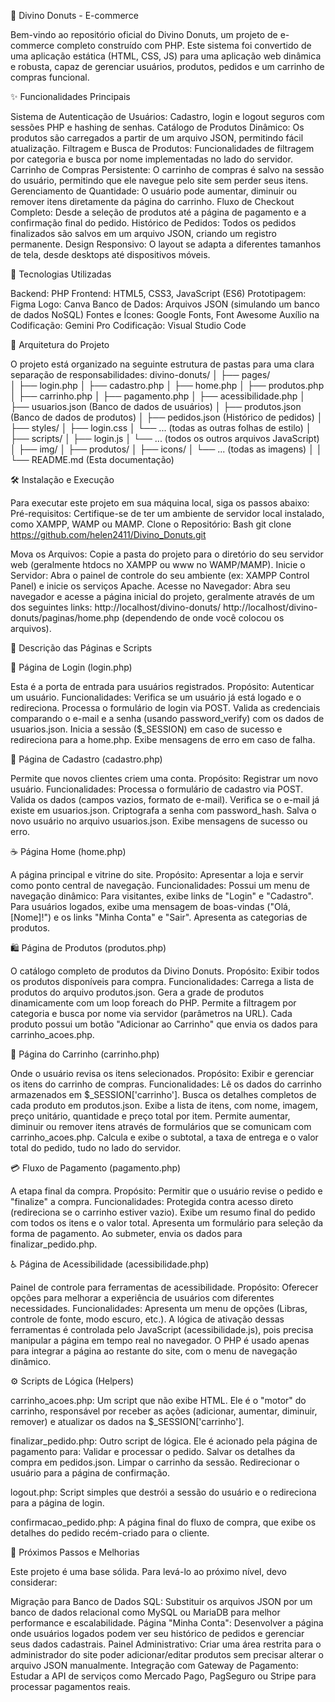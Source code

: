 🍩 Divino Donuts - E-commerce

Bem-vindo ao repositório oficial do Divino Donuts, um projeto de e-commerce completo construído com PHP. Este sistema foi convertido de uma aplicação estática (HTML, CSS, JS) para uma aplicação web dinâmica e robusta, capaz de gerenciar usuários, produtos, pedidos e um carrinho de compras funcional.

✨ Funcionalidades Principais

Sistema de Autenticação de Usuários: Cadastro, login e logout seguros com sessões PHP e hashing de senhas.
Catálogo de Produtos Dinâmico: Os produtos são carregados a partir de um arquivo JSON, permitindo fácil atualização.
Filtragem e Busca de Produtos: Funcionalidades de filtragem por categoria e busca por nome implementadas no lado do servidor.
Carrinho de Compras Persistente: O carrinho de compras é salvo na sessão do usuário, permitindo que ele navegue pelo site sem perder seus itens.
Gerenciamento de Quantidade: O usuário pode aumentar, diminuir ou remover itens diretamente da página do carrinho.
Fluxo de Checkout Completo: Desde a seleção de produtos até a página de pagamento e a confirmação final do pedido.
Histórico de Pedidos: Todos os pedidos finalizados são salvos em um arquivo JSON, criando um registro permanente.
Design Responsivo: O layout se adapta a diferentes tamanhos de tela, desde desktops até dispositivos móveis.

🚀 Tecnologias Utilizadas

Backend: PHP
Frontend: HTML5, CSS3, JavaScript (ES6)
Prototipagem: Figma
Logo: Canva 
Banco de Dados: Arquivos JSON (simulando um banco de dados NoSQL)
Fontes e Ícones: Google Fonts, Font Awesome
Auxílio na Codificação: Gemini Pro
Codificação: Visual Studio Code

📁 Arquitetura do Projeto

O projeto está organizado na seguinte estrutura de pastas para uma clara separação de responsabilidades:
divino-donuts/
│
├── pages/  
│   ├── login.php
│   ├── cadastro.php
│   ├── home.php
│   ├── produtos.php
│   ├── carrinho.php
│   ├── pagamento.php
│   ├── acessibilidade.php
│   ├── usuarios.json         (Banco de dados de usuários)
│   ├── produtos.json         (Banco de dados de produtos)
│   ├── pedidos.json          (Histórico de pedidos)
│
├── styles/
│   ├── login.css
│   └── ... (todas as outras folhas de estilo)
│
├── scripts/
│   ├── login.js
│   └── ... (todos os outros arquivos JavaScript)
│
├── img/
│   ├── produtos/
│   ├── icons/
│   └── ... (todas as imagens)
│
│
└── README.md             (Esta documentação)

🛠️ Instalação e Execução

Para executar este projeto em sua máquina local, siga os passos abaixo:
Pré-requisitos: Certifique-se de ter um ambiente de servidor local instalado, como XAMPP, WAMP ou MAMP.
Clone o Repositório:
Bash
git clone https://github.com/helen2411/Divino_Donuts.git


Mova os Arquivos: Copie a pasta do projeto para o diretório do seu servidor web (geralmente htdocs no XAMPP ou www no WAMP/MAMP).
Inicie o Servidor: Abra o painel de controle do seu ambiente (ex: XAMPP Control Panel) e inicie os serviços Apache.
Acesse no Navegador: Abra seu navegador e acesse a página inicial do projeto, geralmente através de um dos seguintes links:
http://localhost/divino-donuts/
http://localhost/divino-donuts/paginas/home.php (dependendo de onde você colocou os arquivos).

📄 Descrição das Páginas e Scripts

🍩 Página de Login (login.php)

Esta é a porta de entrada para usuários registrados.
Propósito: Autenticar um usuário.
Funcionalidades:
Verifica se um usuário já está logado e o redireciona.
Processa o formulário de login via POST.
Valida as credenciais comparando o e-mail e a senha (usando password_verify) com os dados de usuarios.json.
Inicia a sessão ($_SESSION) em caso de sucesso e redireciona para a home.php.
Exibe mensagens de erro em caso de falha.

🍓 Página de Cadastro (cadastro.php)

Permite que novos clientes criem uma conta.
Propósito: Registrar um novo usuário.
Funcionalidades:
Processa o formulário de cadastro via POST.
Valida os dados (campos vazios, formato de e-mail).
Verifica se o e-mail já existe em usuarios.json.
Criptografa a senha com password_hash.
Salva o novo usuário no arquivo usuarios.json.
Exibe mensagens de sucesso ou erro.

☕ Página Home (home.php)

A página principal e vitrine do site.
Propósito: Apresentar a loja e servir como ponto central de navegação.
Funcionalidades:
Possui um menu de navegação dinâmico:
Para visitantes, exibe links de "Login" e "Cadastro".
Para usuários logados, exibe uma mensagem de boas-vindas ("Olá, [Nome]!") e os links "Minha Conta" e "Sair".
Apresenta as categorias de produtos.

🛍️ Página de Produtos (produtos.php)

O catálogo completo de produtos da Divino Donuts.
Propósito: Exibir todos os produtos disponíveis para compra.
Funcionalidades:
Carrega a lista de produtos do arquivo produtos.json.
Gera a grade de produtos dinamicamente com um loop foreach do PHP.
Permite a filtragem por categoria e busca por nome via servidor (parâmetros na URL).
Cada produto possui um botão "Adicionar ao Carrinho" que envia os dados para carrinho_acoes.php.

🛒 Página do Carrinho (carrinho.php)

Onde o usuário revisa os itens selecionados.
Propósito: Exibir e gerenciar os itens do carrinho de compras.
Funcionalidades:
Lê os dados do carrinho armazenados em $_SESSION['carrinho'].
Busca os detalhes completos de cada produto em produtos.json.
Exibe a lista de itens, com nome, imagem, preço unitário, quantidade e preço total por item.
Permite aumentar, diminuir ou remover itens através de formulários que se comunicam com carrinho_acoes.php.
Calcula e exibe o subtotal, a taxa de entrega e o valor total do pedido, tudo no lado do servidor.

💳 Fluxo de Pagamento (pagamento.php)

A etapa final da compra.
Propósito: Permitir que o usuário revise o pedido e "finalize" a compra.
Funcionalidades:
Protegida contra acesso direto (redireciona se o carrinho estiver vazio).
Exibe um resumo final do pedido com todos os itens e o valor total.
Apresenta um formulário para seleção da forma de pagamento.
Ao submeter, envia os dados para finalizar_pedido.php.

♿ Página de Acessibilidade (acessibilidade.php)

Painel de controle para ferramentas de acessibilidade.
Propósito: Oferecer opções para melhorar a experiência de usuários com diferentes necessidades.
Funcionalidades:
Apresenta um menu de opções (Libras, controle de fonte, modo escuro, etc.).
A lógica de ativação dessas ferramentas é controlada pelo JavaScript (acessibilidade.js), pois precisa manipular a página em tempo real no navegador.
O PHP é usado apenas para integrar a página ao restante do site, com o menu de navegação dinâmico.

⚙️ Scripts de Lógica (Helpers)

carrinho_acoes.php: Um script que não exibe HTML. Ele é o "motor" do carrinho, responsável por receber as ações (adicionar, aumentar, diminuir, remover) e atualizar os dados na $_SESSION['carrinho'].

finalizar_pedido.php: Outro script de lógica. Ele é acionado pela página de pagamento para:
Validar e processar o pedido.
Salvar os detalhes da compra em pedidos.json.
Limpar o carrinho da sessão.
Redirecionar o usuário para a página de confirmação.

logout.php: Script simples que destrói a sessão do usuário e o redireciona para a página de login.

confirmacao_pedido.php: A página final do fluxo de compra, que exibe os detalhes do pedido recém-criado para o cliente.

🔮 Próximos Passos e Melhorias

Este projeto é uma base sólida. Para levá-lo ao próximo nível, devo considerar:

Migração para Banco de Dados SQL: Substituir os arquivos JSON por um banco de dados relacional como MySQL ou MariaDB para melhor performance e escalabilidade.
Página "Minha Conta": Desenvolver a página onde usuários logados podem ver seu histórico de pedidos e gerenciar seus dados cadastrais.
Painel Administrativo: Criar uma área restrita para o administrador do site poder adicionar/editar produtos sem precisar alterar o arquivo JSON manualmente.
Integração com Gateway de Pagamento: Estudar a API de serviços como Mercado Pago, PagSeguro ou Stripe para processar pagamentos reais.


